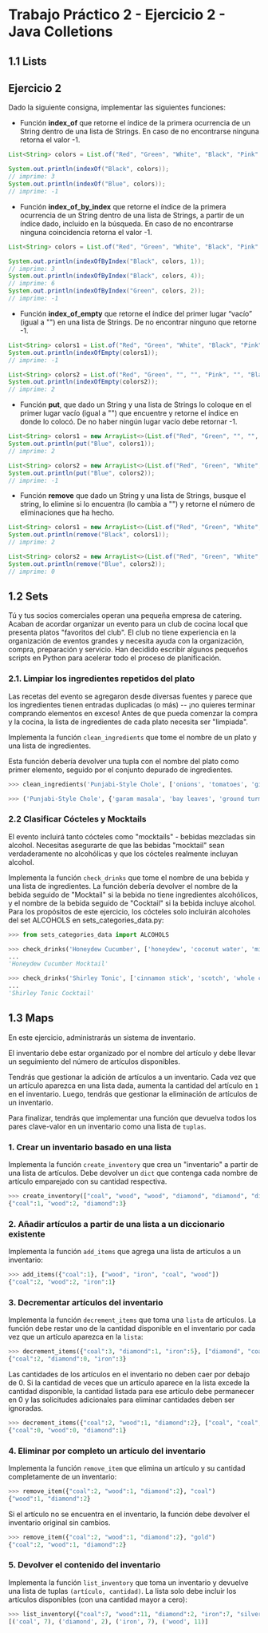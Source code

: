 # Trabajo Práctico 2 - Ejercicio 2 - Java Colletions

## 1.1 Lists


## Ejercicio 2

Dado la siguiente consigna, implementar las siguientes funciones:
* Función **index_of** que retorne el índice de la primera ocurrencia de un String dentro de una lista de Strings. En caso
  de no encontrarse ninguna retorna el valor -1.

```java
List<String> colors = List.of("Red", "Green", "White", "Black", "Pink", "Yellow", "Black");

System.out.println(indexOf("Black", colors));
// imprime: 3
System.out.println(indexOf("Blue", colors));
// imprime: -1
```

* Función **index_of_by_index** que retorne el índice de la primera ocurrencia de un String dentro de una lista de Strings, a partir
  de un índice dado, incluido en la búsqueda. En caso de no encontrarse ninguna coincidencia retorna el valor -1.

```java
List<String> colors = List.of("Red", "Green", "White", "Black", "Pink", "Yellow", "Black");

System.out.println(indexOfByIndex("Black", colors, 1));
// imprime: 3
System.out.println(indexOfByIndex("Black", colors, 4));
// imprime: 6
System.out.println(indexOfByIndex("Green", colors, 2));
// imprime: -1
```

* Función **index_of_empty** que retorne el índice del primer lugar “vacío” (igual a "") en una lista de Strings. De no encontrar ninguno que retorne -1.

```java
List<String> colors1 = List.of("Red", "Green", "White", "Black", "Pink", "Yellow", "Black");
System.out.println(indexOfEmpty(colors1));
// imprime: -1

List<String> colors2 = List.of("Red", "Green", "", "", "Pink", "", "Black");
System.out.println(indexOfEmpty(colors2));
// imprime: 2
```

* Función **put**, que dado un String y una lista de Strings lo coloque en el primer lugar vacío (igual a "") que encuentre y retorne
  el índice en donde lo colocó. De no haber ningún lugar vacío debe retornar -1.

```java
List<String> colors1 = new ArrayList<>(List.of("Red", "Green", "", "", "Pink", "", "Black"));
System.out.println(put("Blue", colors1));
// imprime: 2

List<String> colors2 = new ArrayList<>(List.of("Red", "Green", "White", "Black", "Pink", "Yellow", "Black"));
System.out.println(put("Blue", colors2));
// imprime: -1
```

* Función **remove** que dado un String y una lista de Strings, busque el string, lo elimine si lo encuentra (lo cambia a "") y
  retorne el número de eliminaciones que ha hecho.


```java
List<String> colors1 = new ArrayList<>(List.of("Red", "Green", "White", "Black", "Pink", "Yellow", "Black"));
System.out.println(remove("Black", colors1));
// imprime: 2

List<String> colors2 = new ArrayList<>(List.of("Red", "Green", "White", "Black", "Pink", "Yellow", "Black"));
System.out.println(remove("Blue", colors2));
// imprime: 0
```


## 1.2 Sets

Tú y tus socios comerciales operan una pequeña empresa de catering. Acaban de acordar organizar un evento para un club de cocina local que presenta platos "favoritos del club". El club no tiene experiencia en la organización de eventos grandes y necesita ayuda con la organización, compra, preparación y servicio. Han decidido escribir algunos pequeños scripts en Python para acelerar todo el proceso de planificación.

### 2.1. Limpiar los ingredientes repetidos del plato
Las recetas del evento se agregaron desde diversas fuentes y parece que los ingredientes tienen entradas duplicadas (o más) -- ¡no quieres terminar comprando elementos en exceso!
Antes de que pueda comenzar la compra y la cocina, la lista de ingredientes de cada plato necesita ser "limpiada".

Implementa la función `clean_ingredients` que tome el nombre de un plato y una lista de ingredientes.

Esta función debería devolver una tupla con el nombre del plato como primer elemento, seguido por el conjunto depurado de ingredientes.

```python
>>> clean_ingredients('Punjabi-Style Chole', ['onions', 'tomatoes', 'ginger paste', 'garlic paste', 'ginger paste', 'vegetable oil', 'bay leaves', 'cloves', 'cardamom', 'cilantro', 'peppercorns', 'cumin powder', 'chickpeas', 'coriander powder', 'red chili powder', 'ground turmeric', 'garam masala', 'chickpeas', 'ginger', 'cilantro'])

>>> ('Punjabi-Style Chole', {'garam masala', 'bay leaves', 'ground turmeric', 'ginger', 'garlic paste', 'peppercorns', 'ginger paste', 'red chili powder', 'cardamom', 'chickpeas', 'cumin powder', 'vegetable oil', 'tomatoes', 'coriander powder', 'onions', 'cilantro', 'cloves'})
```


### 2.2 Clasificar Cócteles y Mocktails
El evento incluirá tanto cócteles como "mocktails" - bebidas mezcladas sin alcohol.
Necesitas asegurarte de que las bebidas "mocktail" sean verdaderamente no alcohólicas y que los cócteles realmente incluyan alcohol.

Implementa la función `check_drinks` que tome el nombre de una bebida y una lista de ingredientes.
La función debería devolver el nombre de la bebida seguido de "Mocktail" si la bebida no tiene ingredientes alcohólicos, y el nombre de la bebida seguido de "Cocktail" si la bebida incluye alcohol.
Para los propósitos de este ejercicio, los cócteles solo incluirán alcoholes del set ALCOHOLS en sets_categories_data.py:

```python
>>> from sets_categories_data import ALCOHOLS 

>>> check_drinks('Honeydew Cucumber', ['honeydew', 'coconut water', 'mint leaves', 'lime juice', 'salt', 'english cucumber'])
...
'Honeydew Cucumber Mocktail'

>>> check_drinks('Shirley Tonic', ['cinnamon stick', 'scotch', 'whole cloves', 'ginger', 'pomegranate juice', 'sugar', 'club soda'])
...
'Shirley Tonic Cocktail'
```


## 1.3 Maps

En este ejercicio, administrarás un sistema de inventario.

El inventario debe estar organizado por el nombre del artículo y debe llevar un seguimiento del número de artículos disponibles.

Tendrás que gestionar la adición de artículos a un inventario. Cada vez que un artículo aparezca en una lista dada, aumenta la cantidad del artículo en `1` en el inventario. Luego, tendrás que gestionar la eliminación de artículos de un inventario.

Para finalizar, tendrás que implementar una función que devuelva todos los pares clave-valor en un inventario como una lista de `tuplas`.

### 1. Crear un inventario basado en una lista

Implementa la función `create_inventory` que crea un "inventario" a partir de una lista de artículos. Debe devolver un `dict` que contenga cada nombre de artículo emparejado con su cantidad respectiva.

```python
>>> create_inventory(["coal", "wood", "wood", "diamond", "diamond", "diamond"])
{"coal":1, "wood":2, "diamond":3}
```

### 2. Añadir artículos a partir de una lista a un diccionario existente

Implementa la función `add_items` que agrega una lista de artículos a un inventario:

```python
>>> add_items({"coal":1}, ["wood", "iron", "coal", "wood"])
{"coal":2, "wood":2, "iron":1}
```

### 3. Decrementar artículos del inventario

Implementa la función `decrement_items` que toma una `lista` de artículos. La función debe restar uno de la cantidad disponible en el inventario por cada vez que un artículo aparezca en la `lista`:

```python
>>> decrement_items({"coal":3, "diamond":1, "iron":5}, ["diamond", "coal", "iron", "iron"])
{"coal":2, "diamond":0, "iron":3}
```
Las cantidades de los artículos en el inventario no deben caer por debajo de 0. Si la cantidad de veces que un artículo aparece en la lista excede la cantidad disponible, la cantidad listada para ese artículo debe permanecer en 0 y las solicitudes adicionales para eliminar cantidades deben ser ignoradas.

```python
>>> decrement_items({"coal":2, "wood":1, "diamond":2}, ["coal", "coal", "wood", "wood", "diamond"])
{"coal":0, "wood":0, "diamond":1}
```

### 4. Eliminar por completo un artículo del inventario

Implementa la función `remove_item` que elimina un artículo y su cantidad completamente de un inventario:

```python
>>> remove_item({"coal":2, "wood":1, "diamond":2}, "coal")
{"wood":1, "diamond":2}
```
Si el artículo no se encuentra en el inventario, la función debe devolver el inventario original sin cambios.
```python
>>> remove_item({"coal":2, "wood":1, "diamond":2}, "gold")
{"coal":2, "wood":1, "diamond":2}
```

### 5. Devolver el contenido del inventario

Implementa la función `list_inventory` que toma un inventario y devuelve una lista de tuplas `(artículo, cantidad)`. La lista solo debe incluir los artículos disponibles (con una cantidad mayor a cero):

```python
>>> list_inventory({"coal":7, "wood":11, "diamond":2, "iron":7, "silver":0})
[('coal', 7), ('diamond', 2), ('iron', 7), ('wood', 11)]
```
